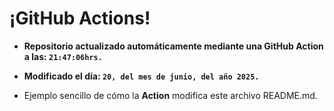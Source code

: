 # ¡GitHub Actions!
* **Repositorio actualizado automáticamente mediante una GitHub Action a las: `21:47:06hrs.`**
* **Modificado el día: `20, del mes de junio, del año 2025.`**

* Ejemplo sencillo de cómo la **Action** modifica este archivo README.md.

